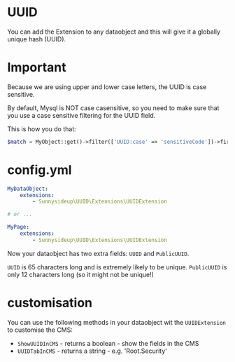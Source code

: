 # UUID

You can add the Extension to any dataobject and this will give it a globally unique hash (UUID).

# Important

Because we are using upper and lower case letters, the UUID is case sensitive.

By default, Mysql is NOT case casensitive, so you need to make sure that you use a case sensitive filtering for the UUID field.

This is how you do that:

```php
$match = MyObject::get()->filter(['UUID:case' => 'sensitiveCode'])->first();
```

# config.yml

```yml
MyDataObject:
    extensions:
        - Sunnysideup\UUID\Extensions\UUIDExtension

# or ...

MyPage:
    extensions:
        - Sunnysideup\UUID\Extensions\UUIDExtension
```

Now your dataobject has two extra fields: `UUID` and `PublicUUID`.

`UUID` is 65 characters long and is extremely likely to be unique.
`PublicUUID` is only 12 characters long (so it might not be unique!)

# customisation

You can use the following methods in your dataobject wit the `UUIDExtension` to customise the CMS:

-   `ShowUUIDInCMS` - returns a boolean - show the fields in the CMS
-   `UUIDTabInCMS` - returns a string - e.g. 'Root.Security'
